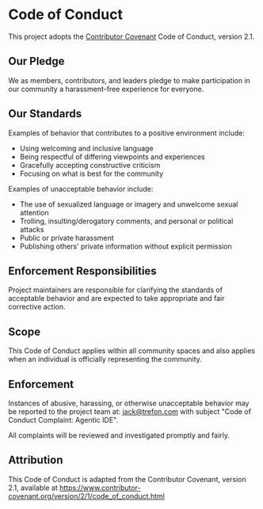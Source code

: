 # Code of Conduct

This project adopts the [Contributor Covenant](https://www.contributor-covenant.org/) Code of Conduct, version 2.1.

## Our Pledge

We as members, contributors, and leaders pledge to make participation in our
community a harassment-free experience for everyone.

## Our Standards

Examples of behavior that contributes to a positive environment include:
- Using welcoming and inclusive language
- Being respectful of differing viewpoints and experiences
- Gracefully accepting constructive criticism
- Focusing on what is best for the community

Examples of unacceptable behavior include:
- The use of sexualized language or imagery and unwelcome sexual attention
- Trolling, insulting/derogatory comments, and personal or political attacks
- Public or private harassment
- Publishing others' private information without explicit permission

## Enforcement Responsibilities

Project maintainers are responsible for clarifying the standards of acceptable behavior and are expected to take appropriate and fair corrective action.

## Scope

This Code of Conduct applies within all community spaces and also applies when an individual is officially representing the community.

## Enforcement

Instances of abusive, harassing, or otherwise unacceptable behavior may be reported to the project team at: <jack@trefon.com> with subject "Code of Conduct Complaint: Agentic IDE".

All complaints will be reviewed and investigated promptly and fairly.

## Attribution

This Code of Conduct is adapted from the Contributor Covenant, version 2.1, available at
https://www.contributor-covenant.org/version/2/1/code_of_conduct.html
